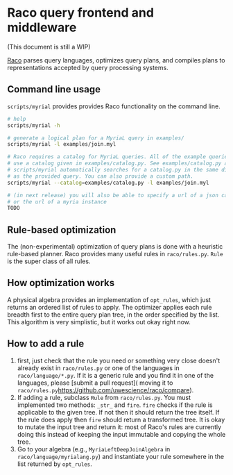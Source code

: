 # Raco query frontend and middleware

(This document is still a WIP)

[Raco](https://github.com/uwescience/raco) parses query languages, optimizes query plans, and compiles plans to representations accepted by query processing systems.

## Command line usage

`scripts/myrial` provides provides Raco functionality on the command line.

```bash
# help
scripts/myrial -h

# generate a logical plan for a MyriaL query in examples/
scripts/myrial -l examples/join.myl

# Raco requires a catalog for MyriaL queries. All of the example queries
# use a catalog given in examples/catalog.py. See examples/catalog.py and raco/catalog.py for formatting information.
# scripts/myrial automatically searches for a catalog.py in the same directory
# as the provided query. You can also provide a custom path.
scripts/myrial --catalog=examples/catalog.py -l examples/join.myl

# (in next release) you will also be able to specify a url of a json catalog
# or the url of a myria instance
TODO

```

## Rule-based optimization
The (non-experimental) optimization of query plans is done with a heuristic rule-based planner.
Raco provides many useful rules in `raco/rules.py`. `Rule` is the super class of all rules. 

## How optimization works
A physical algebra provides an implementation of `opt_rules`, which just returns an ordered list
of rules to apply. The optimizer applies each rule breadth first to the entire query plan tree, in the order specified by the list.
This algorithm is very simplistic, but it works out okay right now.

## How to add a rule
1. first, just check that the rule you need or something very close doesn't already exist in `raco/rules.py` or one of the languages in `raco/language/*.py`. If it is a generic rule and you find it in one of the languages, please [submit a pull request]( moving it to `raco/rules.py`https://github.com/uwescience/raco/compare).
2. If adding a rule, subclass `Rule` from `raco/rules.py`. You must implemented two methods: `_str_` and `fire`.
`fire` checks if the rule is applicable to the given tree. If not then it should return the tree itself. If the rule does apply then `fire` should return a transformed tree. It is okay to mutate the input tree and return it: most of Raco's rules are currently doing this instead of keeping the input immutable and copying the whole tree.
3. Go to your algebra (e.g., `MyriaLeftDeepJoinAlgebra` in `raco/language/myrialang.py`) and instantiate your rule somewhere in the list returned by `opt_rules`.

